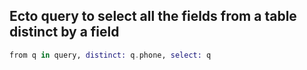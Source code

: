 ## Ecto query to select all the fields from a table distinct by a field
```elixir
from q in query, distinct: q.phone, select: q
```
